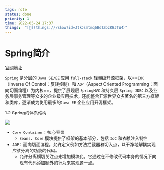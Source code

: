```yaml
---
tags: note
status: done
priority: 1
time: 2022-05-24 17:37
things:  "[🧊](things:///show?id=JtkDsmtmq6Bd8ZbzKBJTW4)"
---
```


# Spring简介

[官⽹地址](https://spring.io/)

`Spring` 是分层的 `Java SE/EE` 应⽤ `full-stack` 轻量级开源框架，以==`IOC`（Inverse Of Control：反转控制）和 `AOP`（Aspect Oriented Programming：⾯向切⾯编程）为内核==，提供了展现层 `SpringMVC` 和持久层 `Spring JDBC` 以及业务层事务管理等众多的企业级应⽤技术，还能整合开源世界众多著名的第三⽅框架和类库，逐渐成为使⽤最多的`Java EE` 企业应⽤开源框架。

1.2 Spring的体系结构


![](https://cdn.jsdelivr.net/gh/testeru-top/images/springboot202205211718541.png)
-  `Core Container`：核心容器
	-  `Beans`、`Core` 模块提供了框架的基本部分，包括 `IoC` 和依赖注入特性
-  `AOP`：面向切面编程。允许定义例如方法拦截器和切入点，以干净地解耦实现应该分离的功能的代码。
	-  允许分离横切关注点来增加模块化。它通过在不修改代码本身的情况下向现有代码添加额外的行为来实现这一点。